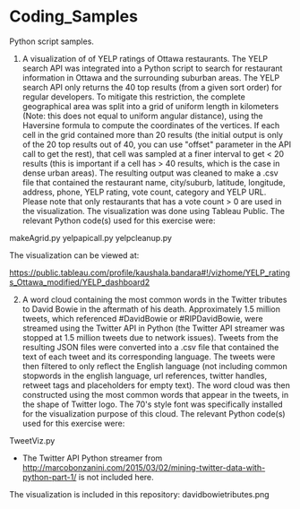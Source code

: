 # Coding_Samples

Python script samples.

1) A visualization of of YELP ratings of Ottawa restaurants. The YELP search API was integrated into a Python script to search for restaurant information in Ottawa and the surrounding suburban areas. The YELP search API only returns the 40 top results (from a given sort order) for regular developers. To mitigate this restriction, the complete geographical area was split into a grid of uniform length in kilometers (Note: this does not equal to uniform angular distance), using the Haversine formula to compute the coordinates of the vertices. If each cell in the grid contained more than 20 results (the initial output is only of the 20 top results out of 40, you can use "offset" parameter in the API call to get the rest), that cell was sampled at a finer interval to get < 20 results (this is important if a cell has > 40 results, which is the case in dense urban areas). The resulting output was cleaned to make a .csv file that contained the restaurant name, city/suburb, latitude, longitude, address, phone, YELP rating, vote count, category and YELP URL. Please note that only restaurants that has a vote count > 0 are used in the visualization. The visualization was done using Tableau Public. The relevant Python code(s) used for this exercise were:

makeAgrid.py
yelpapicall.py
yelpcleanup.py

The visualization can be viewed at:

https://public.tableau.com/profile/kaushala.bandara#!/vizhome/YELP_ratings_Ottawa_modified/YELP_dashboard2

2) A word cloud containing the most common words in the Twitter tributes to David Bowie in the aftermath of his death. Approximately 1.5 million tweets, which referenced #DavidBowie or #RIPDavidBowie, were streamed using the Twitter API in Python (the Twitter API streamer was stopped at 1.5 million tweets due to network issues). Tweets from the resulting JSON files were converted into a .csv file that contained the text of each tweet and its corresponding language. The tweets were then filtered to only reflect the English language (not including common stopwords in the english language, url references, twitter handles, retweet tags and placeholders for empty text). The word cloud was then constructed using the most common words that appear in the tweets, in the shape of Twitter logo. The 70's style font was specifically installed for the visualization purpose of this cloud. The relevant Python code(s) used for this exercise were:

TweetViz.py
* The Twitter API Python streamer from http://marcobonzanini.com/2015/03/02/mining-twitter-data-with-python-part-1/ is not included here.

The visualization is included in this repository: davidbowietributes.png
